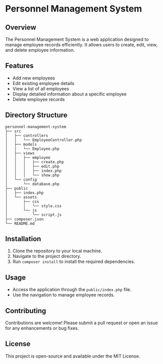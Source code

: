 # Personnel Management System

## Overview
The Personnel Management System is a web application designed to manage employee records efficiently. It allows users to create, edit, view, and delete employee information.

## Features
- Add new employees
- Edit existing employee details
- View a list of all employees
- Display detailed information about a specific employee
- Delete employee records

## Directory Structure
```
personnel-management-system
├── src
│   ├── controllers
│   │   └── EmployeeController.php
│   ├── models
│   │   └── Employee.php
│   ├── views
│   │   ├── employee
│   │   │   ├── create.php
│   │   │   ├── edit.php
│   │   │   ├── index.php
│   │   │   └── show.php
│   └── config
│       └── database.php
├── public
│   ├── index.php
│   └── assets
│       ├── css
│       │   └── style.css
│       └── js
│           └── script.js
├── composer.json
└── README.md
```

## Installation
1. Clone the repository to your local machine.
2. Navigate to the project directory.
3. Run `composer install` to install the required dependencies.

## Usage
- Access the application through the `public/index.php` file.
- Use the navigation to manage employee records.

## Contributing
Contributions are welcome! Please submit a pull request or open an issue for any enhancements or bug fixes.

## License
This project is open-source and available under the MIT License.